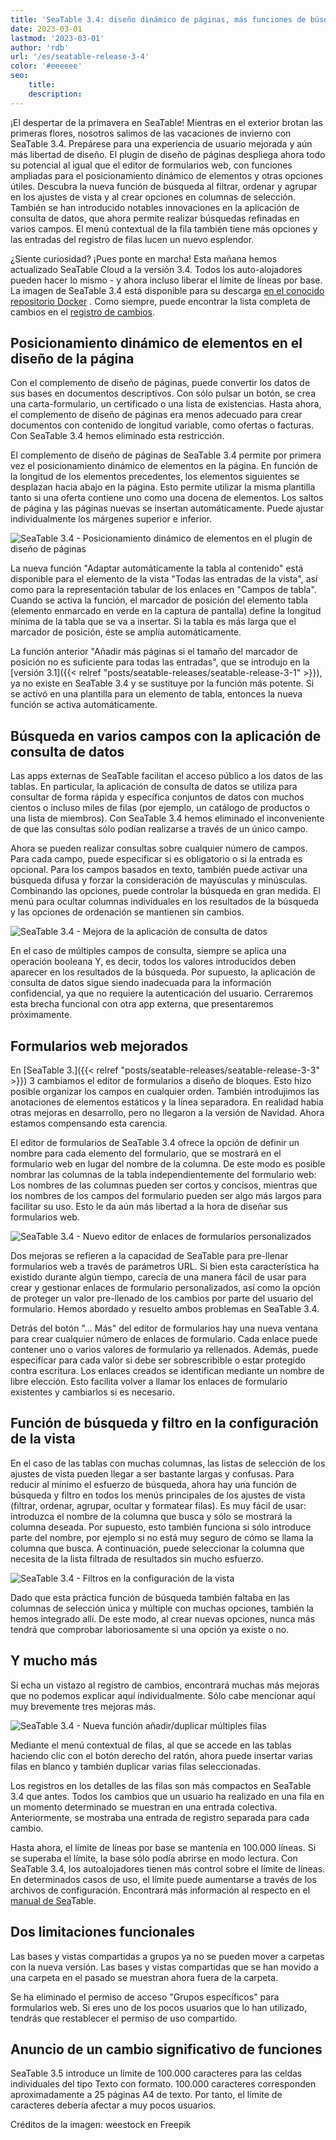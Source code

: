 ```yaml
---
title: 'SeaTable 3.4: diseño dinámico de páginas, más funciones de búsqueda y formularios web mejorados'
date: 2023-03-01
lastmod: '2023-03-01'
author: 'rdb'
url: '/es/seatable-release-3-4'
color: '#eeeeee'
seo:
    title:
    description:
---
```


¡El despertar de la primavera en SeaTable! Mientras en el exterior brotan las primeras flores, nosotros salimos de las vacaciones de invierno con SeaTable 3.4. Prepárese para una experiencia de usuario mejorada y aún más libertad de diseño. El plugin de diseño de páginas despliega ahora todo su potencial al igual que el editor de formularios web, con funciones ampliadas para el posicionamiento dinámico de elementos y otras opciones útiles. Descubra la nueva función de búsqueda al filtrar, ordenar y agrupar en los ajustes de vista y al crear opciones en columnas de selección. También se han introducido notables innovaciones en la aplicación de consulta de datos, que ahora permite realizar búsquedas refinadas en varios campos. El menú contextual de la fila también tiene más opciones y las entradas del registro de filas lucen un nuevo esplendor.

¿Siente curiosidad? ¡Pues ponte en marcha! Esta mañana hemos actualizado SeaTable Cloud a la versión 3.4. Todos los auto-alojadores pueden hacer lo mismo - y ahora incluso liberar el límite de líneas por base. La imagen de SeaTable 3.4 está disponible para su descarga [en el conocido repositorio Docker](https://hub.docker.com/r/seatable/seatable-enterprise) . Como siempre, puede encontrar la lista completa de cambios en el [registro de cambios](https://seatable.io/es/seatable-release-3-4/).

## Posicionamiento dinámico de elementos en el diseño de la página

Con el complemento de diseño de páginas, puede convertir los datos de sus bases en documentos descriptivos. Con sólo pulsar un botón, se crea una carta-formulario, un certificado o una lista de existencias. Hasta ahora, el complemento de diseño de páginas era menos adecuado para crear documentos con contenido de longitud variable, como ofertas o facturas. Con SeaTable 3.4 hemos eliminado esta restricción.

El complemento de diseño de páginas de SeaTable 3.4 permite por primera vez el posicionamiento dinámico de elementos en la página. En función de la longitud de los elementos precedentes, los elementos siguientes se desplazan hacia abajo en la página. Esto permite utilizar la misma plantilla tanto si una oferta contiene uno como una docena de elementos. Los saltos de página y las páginas nuevas se insertan automáticamente. Puede ajustar individualmente los márgenes superior e inferior.

![SeaTable 3.4 - Posicionamiento dinámico de elementos en el plugin de diseño de páginas](https://seatable.io/wp-content/uploads/2023/02/SeaTable-3.4-DynamicPositioningElements.png)

La nueva función "Adaptar automáticamente la tabla al contenido" está disponible para el elemento de la vista "Todas las entradas de la vista", así como para la representación tabular de los enlaces en "Campos de tabla". Cuando se activa la función, el marcador de posición del elemento tabla (elemento enmarcado en verde en la captura de pantalla) define la longitud mínima de la tabla que se va a insertar. Si la tabla es más larga que el marcador de posición, éste se amplía automáticamente.

La función anterior "Añadir más páginas si el tamaño del marcador de posición no es suficiente para todas las entradas", que se introdujo en la [versión 3.1]({{< relref "posts/seatable-releases/seatable-release-3-1" >}}), ya no existe en SeaTable 3.4 y se sustituye por la función más potente. Si se activó en una plantilla para un elemento de tabla, entonces la nueva función se activa automáticamente.

## Búsqueda en varios campos con la aplicación de consulta de datos

Las apps externas de SeaTable facilitan el acceso público a los datos de las tablas. En particular, la aplicación de consulta de datos se utiliza para consultar de forma rápida y específica conjuntos de datos con muchos cientos o incluso miles de filas (por ejemplo, un catálogo de productos o una lista de miembros). Con SeaTable 3.4 hemos eliminado el inconveniente de que las consultas sólo podían realizarse a través de un único campo.

Ahora se pueden realizar consultas sobre cualquier número de campos. Para cada campo, puede especificar si es obligatorio o si la entrada es opcional. Para los campos basados en texto, también puede activar una búsqueda difusa y forzar la consideración de mayúsculas y minúsculas. Combinando las opciones, puede controlar la búsqueda en gran medida. El menú para ocultar columnas individuales en los resultados de la búsqueda y las opciones de ordenación se mantienen sin cambios.

![SeaTable 3.4 - Mejora de la aplicación de consulta de datos](https://seatable.io/wp-content/uploads/2023/02/SeaTable-3.4-DataQueryApp.png)

En el caso de múltiples campos de consulta, siempre se aplica una operación booleana Y, es decir, todos los valores introducidos deben aparecer en los resultados de la búsqueda. Por supuesto, la aplicación de consulta de datos sigue siendo inadecuada para la información confidencial, ya que no requiere la autenticación del usuario. Cerraremos esta brecha funcional con otra app externa, que presentaremos próximamente.

## Formularios web mejorados

En [SeaTable 3.]({{< relref "posts/seatable-releases/seatable-release-3-3" >}}) 3 cambiamos el editor de formularios a diseño de bloques. Esto hizo posible organizar los campos en cualquier orden. También introdujimos las anotaciones de elementos estáticos y la línea separadora. En realidad había otras mejoras en desarrollo, pero no llegaron a la versión de Navidad. Ahora estamos compensando esta carencia.

El editor de formularios de SeaTable 3.4 ofrece la opción de definir un nombre para cada elemento del formulario, que se mostrará en el formulario web en lugar del nombre de la columna. De este modo es posible nombrar las columnas de la tabla independientemente del formulario web: Los nombres de las columnas pueden ser cortos y concisos, mientras que los nombres de los campos del formulario pueden ser algo más largos para facilitar su uso. Esto le da aún más libertad a la hora de diseñar sus formularios web.

![SeaTable 3.4 - Nuevo editor de enlaces de formularios personalizados](https://seatable.io/wp-content/uploads/2023/02/SeaTable-3.4-FormLinkEditor.png)

Dos mejoras se refieren a la capacidad de SeaTable para pre-llenar formularios web a través de parámetros URL. Si bien esta característica ha existido durante algún tiempo, carecía de una manera fácil de usar para crear y gestionar enlaces de formulario personalizados, así como la opción de proteger un valor pre-llenado de los cambios por parte del usuario del formulario. Hemos abordado y resuelto ambos problemas en SeaTable 3.4.

Detrás del botón "... Más" del editor de formularios hay una nueva ventana para crear cualquier número de enlaces de formulario. Cada enlace puede contener uno o varios valores de formulario ya rellenados. Además, puede especificar para cada valor si debe ser sobrescribible o estar protegido contra escritura. Los enlaces creados se identifican mediante un nombre de libre elección. Esto facilita volver a llamar los enlaces de formulario existentes y cambiarlos si es necesario.

## Función de búsqueda y filtro en la configuración de la vista

En el caso de las tablas con muchas columnas, las listas de selección de los ajustes de vista pueden llegar a ser bastante largas y confusas. Para reducir al mínimo el esfuerzo de búsqueda, ahora hay una función de búsqueda y filtro en todos los menús principales de los ajustes de vista (filtrar, ordenar, agrupar, ocultar y formatear filas). Es muy fácil de usar: introduzca el nombre de la columna que busca y sólo se mostrará la columna deseada. Por supuesto, esto también funciona si sólo introduce parte del nombre, por ejemplo si no está muy seguro de cómo se llama la columna que busca. A continuación, puede seleccionar la columna que necesita de la lista filtrada de resultados sin mucho esfuerzo.

![SeaTable 3.4 - Filtros en la configuración de la vista](https://seatable.io/wp-content/uploads/2023/02/SeaTable-3.4-FilterInViewSettings.png)

Dado que esta práctica función de búsqueda también faltaba en las columnas de selección única y múltiple con muchas opciones, también la hemos integrado allí. De este modo, al crear nuevas opciones, nunca más tendrá que comprobar laboriosamente si una opción ya existe o no.

## Y mucho más

Si echa un vistazo al registro de cambios, encontrará muchas más mejoras que no podemos explicar aquí individualmente. Sólo cabe mencionar aquí muy brevemente tres mejoras más.

![SeaTable 3.4 - Nueva función añadir/duplicar múltiples filas](https://seatable.io/wp-content/uploads/2023/02/SeaTable-3.4-AddMultipleRows.png)

Mediante el menú contextual de filas, al que se accede en las tablas haciendo clic con el botón derecho del ratón, ahora puede insertar varias filas en blanco y también duplicar varias filas seleccionadas.

Los registros en los detalles de las filas son más compactos en SeaTable 3.4 que antes. Todos los cambios que un usuario ha realizado en una fila en un momento determinado se muestran en una entrada colectiva. Anteriormente, se mostraba una entrada de registro separada para cada cambio.

Hasta ahora, el límite de líneas por base se mantenía en 100.000 líneas. Si se superaba el límite, la base sólo podía abrirse en modo lectura. Con SeaTable 3.4, los autoalojadores tienen más control sobre el límite de líneas. En determinados casos de uso, el límite puede aumentarse a través de los archivos de configuración. Encontrará más información al respecto en el [manual de Sea](https://manual.seatable.io/config/base_rows_limit/)Table.

## Dos limitaciones funcionales

Las bases y vistas compartidas a grupos ya no se pueden mover a carpetas con la nueva versión. Las bases y vistas compartidas que se han movido a una carpeta en el pasado se muestran ahora fuera de la carpeta.

Se ha eliminado el permiso de acceso "Grupos específicos" para formularios web. Si eres uno de los pocos usuarios que lo han utilizado, tendrás que restablecer el permiso de uso compartido.

## Anuncio de un cambio significativo de funciones

SeaTable 3.5 introduce un límite de 100.000 caracteres para las celdas individuales del tipo Texto con formato. 100.000 caracteres corresponden aproximadamente a 25 páginas A4 de texto. Por tanto, el límite de caracteres debería afectar a muy pocos usuarios.

Créditos de la imagen: weestock en Freepik

